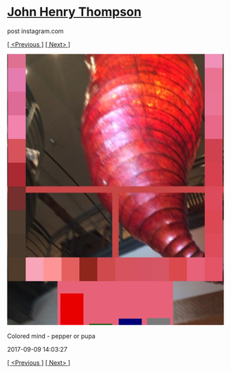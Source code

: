 # [John Henry Thompson](../README.md)
post instagram.com

[[ <Previous ]](2017-09-11-3.md) [[ Next> ]](2017-09-09-2.md)

[![](../media/2017-09-09/Colored-mind-pepper-or-pupa.jpg)](../README.md)

Colored mind - pepper or pupa

2017-09-09 14:03:27

[[ <Previous ]](2017-09-11-3.md) [[ Next> ]](2017-09-09-2.md)